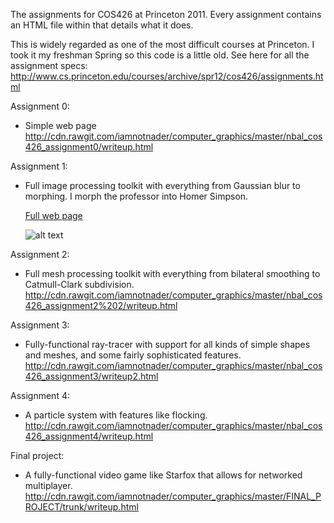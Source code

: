 The assignments for COS426 at Princeton 2011. Every assignment contains an
HTML file within that details what it does.

This is widely regarded as one of the most difficult courses at Princeton.
I took it my freshman Spring so this code is a little old. See here for all
the assignment specs:
http://www.cs.princeton.edu/courses/archive/spr12/cos426/assignments.html


Assignment 0:
 - Simple web page
   http://cdn.rawgit.com/iamnotnader/computer_graphics/master/nbal_cos426_assignment0/writeup.html
 
  
Assignment 1:
 - Full image processing toolkit with everything from Gaussian blur to morphing.
   I morph the professor into Homer Simpson.

   [Full web page](http://cdn.rawgit.com//iamnotnader/computer_graphics/master/nbal_cos426_assignment1/writeup.html)

   ![alt text](http://cdn.rawgit.com//iamnotnader/computer_graphics/master/nbal_cos426_assignment1/art/Szymon%20Simpson.gif)


Assignment 2:
 - Full mesh processing toolkit with everything from bilateral smoothing to
   Catmull-Clark subdivision.
   http://cdn.rawgit.com/iamnotnader/computer_graphics/master/nbal_cos426_assignment2%202/writeup.html


Assignment 3:
 - Fully-functional ray-tracer with support for all kinds of simple shapes and
   meshes, and some fairly sophisticated features.
   http://cdn.rawgit.com/iamnotnader/computer_graphics/master/nbal_cos426_assignment3/writeup2.html


Assignment 4:
 - A particle system with features like flocking.
   http://cdn.rawgit.com/iamnotnader/computer_graphics/master/nbal_cos426_assignment4/writeup.html
 
 
Final project:
 - A fully-functional video game like Starfox that allows for networked multiplayer.
   http://cdn.rawgit.com/iamnotnader/computer_graphics/master/FINAL_PROJECT/trunk/writeup.html


